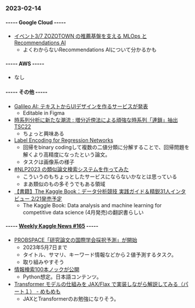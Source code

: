 ### 2023-02-14

#### ----- Google Cloud -----

- [イベント3/7 ZOZOTOWN の推薦基盤を支える MLOps と Recommendations AI](https://cloudonair.withgoogle.com/events/innovators-live-jp)
  - よくわからないRecommendations AIについて分かるかも

#### ----- AWS -----

- なし

#### ----- その他 -----

- [Galileo AI: テキストからUIデザインを作るサービスが発表](https://www.usegalileo.ai/)
  - Editable in Figma
- [時系列分析に新たな潮流 : 増分近傍法による頑強な時系列「連鎖」抽出 TSC22](https://ai-scholar.tech/articles/time-series/TSC22)
  - ちょっと興味ある
- [Label Encoding for Regression Networks](https://openreview.net/forum?id=8WawVDdKqlL)
  - 回帰をbinary codingして複数の二値分類に分解することで、回帰問題を解くより高精度になったという論文。
  - タスクは画像系の様子
- [#NLP2023 の類似論文検索システムを作ってみた](https://zenn.dev/hellorusk/articles/5f39b401a571a6)
  - こういうのもちょっとしたサービスにならないかなとは思っている
  - まあ類似のもの多そうでもある領域
- [【書籍】The Kaggle Book：データ分析競技 実践ガイド＆精鋭31人インタビュー 2/21発売予定](https://www.amazon.co.jp/dp/4295015954)
  - The Kaggle Book: Data analysis and machine learning for competitive data science (4月発売)の翻訳書らしい

#### ----- [Weekly Kaggle News #165](https://weeklykagglenews.substack.com/p/weekly-kaggle-news-165) -----

- [PROBSPACE「研究論文の国際学会採択予測」が開始](https://comp.probspace.com/competitions/paper_acception)
  - 2023年5月7日まで
  - タイトル、サマリ、キーワード情報などから２値予測するタスク。
  - 取り組みやすそう
- [情報検索100本ノックが公開](https://github.com/ir100/ir100)
  - Python想定。日本語コンテンツ。
- [Transformer モデルの仕組みを JAX/Flax で実装しながら解説してみる（パート１） - めもめも](https://enakai00.hatenablog.com/entry/2023/02/10/102036)
  - JAXとTransformerのお勉強になりそう。
